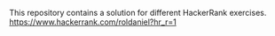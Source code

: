 This repository contains a solution for different HackerRank exercises.
https://www.hackerrank.com/roldaniel?hr_r=1
